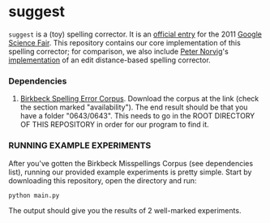 # suggest #

`suggest` is a (toy) spelling corrector. It is an [official entry](https://sites.google.com/site/chenhuanjoysites/home) for the 2011 [Google Science Fair](http://www.google.com/events/sciencefair/). This repository contains our core implementation of this spelling corrector; for comparison, we also include [Peter Norvig](http://norvig.com/)'s [implementation](http://norvig.com/spell-correct.html) of an edit distance-based spelling corrector.

### Dependencies ###
1. [Birkbeck Spelling Error Corpus](http://www.ota.ox.ac.uk/headers/0643.xml). Download the corpus at the link (check the section marked "availability"). The end result should be that you have a folder "0643/0643". This needs to go in the ROOT DIRECTORY OF THIS REPOSITORY in order for our program to find it.

### RUNNING EXAMPLE EXPERIMENTS ###

After you've gotten the Birkbeck Misspellings Corpus (see dependencies list), running our provided example experiments is pretty simple. Start by downloading this repository, open the directory and run:

`python main.py`

The output should give you the results of 2 well-marked experiments.